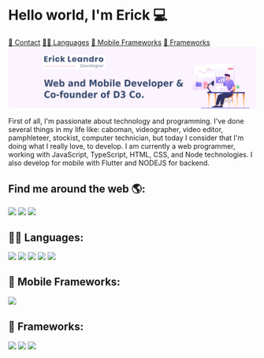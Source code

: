 # Hello world, I'm Erick ‍💻

[📱 Contact](#find-me-around-the-web-) [👩‍💻 Languages](#-languages) [📱 Mobile Frameworks](#-mobile-frameworks) [🚀 Frameworks](#-frameworks)
<img src="https://raw.githubusercontent.com/jerickleandro/jerickleandro/master/gh-header-image.jpg" alt="banner that says Erick Leandro - Developer Web and mobile">

First of all, I'm passionate about technology and programming. I've done several things in my life like: caboman, videographer, video editor, pamphleteer, stockist, computer technician, but today I consider that I'm doing what I really love, to develop.
I am currently a web programmer, working with JavaScript, TypeScript, HTML, CSS, and Node technologies. I also develop for mobile with Flutter and NODEJS for backend.
## Find me around the web 🌎:

<a href="https://www.twitter.com/erick_enda" target="_blank" rel="noopener noreferrer"><img src="https://img.shields.io/badge/Twitter-1DA1F2?style=for-the-badge&logo=twitter&logoColor=white"></a>
<a href="https://www.instagram.com/j_erickleandro/" target="_blank" rel="noopener noreferrer"><img src="https://img.shields.io/badge/Instagram-E4405F?style=for-the-badge&logo=instagram&logoColor=white"></a>
<a href="https://www.linkedin.com/in/erick-leandro-25aa9952/" target="_blank" rel="noopener noreferrer"><img src="https://img.shields.io/badge/LinkedIn-0077B5?style=for-the-badge&logo=linkedin&logoColor=white"></a>

## 👩‍💻 Languages:

<a><img src="https://img.shields.io/badge/JavaScript-F7DF1E?style=for-the-badge&logo=javascript&logoColor=black"></a>
<a><img src="https://img.shields.io/badge/PHP-777BB4?style=for-the-badge&logo=php&logoColor=white"></a>
<a><img src="https://img.shields.io/badge/HTML5-E34F26?style=for-the-badge&logo=html5&logoColor=white"></a>
<a><img src="https://img.shields.io/badge/CSS3-1572B6?style=for-the-badge&logo=css3&logoColor=white"></a>
<a><img src="https://img.shields.io/badge/Dart-0175C2?style=for-the-badge&logo=dart&logoColor=white"></a>

## 📱 Mobile Frameworks:

<a><img src="https://img.shields.io/badge/Flutter-02569B?style=for-the-badge&logo=flutter&logoColor=white"></a>

## 🚀 Frameworks:

<a><img src="https://img.shields.io/badge/Node.js-43853D?style=for-the-badge&logo=node-dot-js&logoColor=white"></a>
<a><img src="https://img.shields.io/badge/jQuery-0769AD?style=for-the-badge&logo=jquery&logoColor=white"></a>
<a><img src="https://img.shields.io/badge/Codeigniter-EF4223?style=for-the-badge&logo=codeigniter&logoColor=white"></a>
